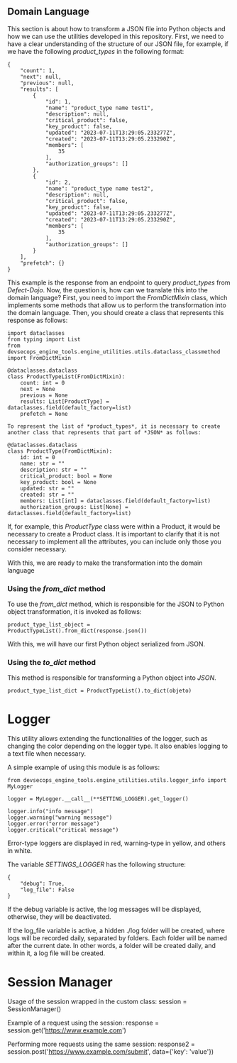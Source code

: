## Domain Language

This section is about how to transform a JSON file into Python objects and how we can use the utilities developed in this repository. First, we need to have a clear understanding of the structure of our JSON file, for example, if we have the following *product_types* in the following format:

    {
        "count": 1,
        "next": null,
        "previous": null,
        "results": [
            {
                "id": 1,
                "name": "product_type name test1",
                "description": null,
                "critical_product": false,
                "key_product": false,
                "updated": "2023-07-11T13:29:05.233277Z",
                "created": "2023-07-11T13:29:05.233290Z",
                "members": [
                    35
                ],
                "authorization_groups": []
            },
            {
                "id": 2,
                "name": "product_type name test2",
                "description": null,
                "critical_product": false,
                "key_product": false,
                "updated": "2023-07-11T13:29:05.233277Z",
                "created": "2023-07-11T13:29:05.233290Z",
                "members": [
                    35
                ],
                "authorization_groups": []
            }
        ],
        "prefetch": {}
    }

This example is the response from an endpoint to query *product_types* from *Defect-Dojo*. Now, the question is, how can we translate this into the domain language? First, you need to import the *FromDictMixin* class, which implements some methods that allow us to perform the transformation into the domain language. Then, you should create a class that represents this response as follows:

    import dataclasses
    from typing import List
    from devsecops_engine_tools.engine_utilities.utils.dataclass_classmethod import FromDictMixin

    @dataclasses.dataclass
    class ProductTypeList(FromDictMixin):
        count: int = 0
        next = None
        previous = None
        results: List[ProductType] = dataclasses.field(default_factory=list)
        prefetch = None

    To represent the list of *product_types*, it is necessary to create another class that represents that part of *JSON* as follows:

    @dataclasses.dataclass
    class ProductType(FromDictMixin):
        id: int = 0
        name: str = ""
        description: str = ""
        critical_product: bool = None
        key_product: bool = None
        updated: str = ""
        created: str = ""
        members: List[int] = dataclasses.field(default_factory=list)
        authorization_groups: List[None] = dataclasses.field(default_factory=list)

If, for example, this *ProductType* class were within a Product, it would be necessary to create a Product class. It is important to clarify that it is not necessary to implement all the attributes, you can include only those you consider necessary.

With this, we are ready to make the transformation into the domain language

### Using the *from_dict* method

To use the *from_dict* method, which is responsible for the JSON to Python object transformation, it is invoked as follows:

    product_type_list_object = ProductTypeList().from_dict(response.json())

With this, we will have our first Python object serialized from JSON.

### Using the *to_dict* method

This method is responsible for transforming a Python object into *JSON*.

    product_type_list_dict = ProductTypeList().to_dict(objeto)


# Logger

This utility allows extending the functionalities of the logger, such as changing the color depending on the logger type. It also enables logging to a text file when necessary.

A simple example of using this module is as follows:


    from devsecops_engine_tools.engine_utilities.utils.logger_info import MyLogger

    logger = MyLogger.__call__(**SETTING_LOGGER).get_logger()

    logger.info("info message")
    logger.warning("warning message")
    logger.error("error message")
    logger.critical("critical message")

Error-type loggers are displayed in red, warning-type in yellow, and others in white.

The variable *SETTINGS_LOGGER* has the following structure:


    {
        "debug": True,
        "log_file": False
    }

If the debug variable is active, the log messages will be displayed, otherwise, they will be deactivated.

If the log_file variable is active, a hidden ./log folder will be created, where logs will be recorded daily, separated by folders. Each folder will be named after the current date. In other words, a folder will be created daily, and within it, a log file will be created.

# Session Manager

Usage of the session wrapped in the custom class:
    session = SessionManager()

Example of a request using the session:
    response = session.get('https://www.example.com')

Performing more requests using the same session:
    response2 = session.post('https://www.example.com/submit', data={'key': 'value'})
